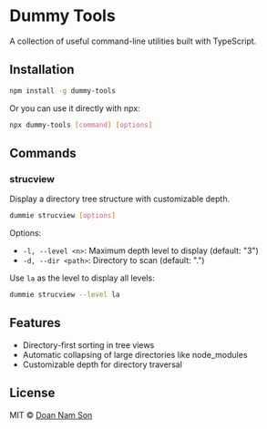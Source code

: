 # Dummy Tools

A collection of useful command-line utilities built with TypeScript.

## Installation

```bash
npm install -g dummy-tools
```

Or you can use it directly with npx:

```bash
npx dummy-tools [command] [options]
```

## Commands

### strucview

Display a directory tree structure with customizable depth.

```bash
dummie strucview [options]
```

Options:

- `-l, --level <n>`: Maximum depth level to display (default: "3")
- `-d, --dir <path>`: Directory to scan (default: ".")

Use `la` as the level to display all levels:

```bash
dummie strucview --level la
```

## Features

- Directory-first sorting in tree views
- Automatic collapsing of large directories like node_modules
- Customizable depth for directory traversal

## License

MIT © [Doan Nam Son](https://github.com/sondoannam)

